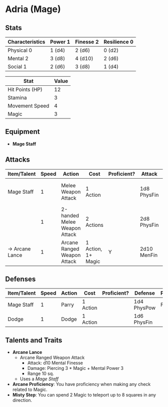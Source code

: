 # Adria (Mage)

## Stats

| Characteristics | Power 1 | Finesse 2 | Resilience 0 |
| --------------- | ------- | --------- | ------------ |
| Physical 0      | 1 (d4)  | 2 (d6)    | 0 (d2)       |
| Mental 2        | 3 (d8)  | 4 (d10)   | 2 (d6)       |
| Social 1        | 2 (d6)  | 3 (d8)    | 1 (d4)       |

| Stat            | Value |
| --------------- | ----- |
| Hit Points (HP) | 12    |
| Stamina         | 3     |
| Movement Speed  | 4     |
| Magic           | 3     |

## Equipment

* **Mage Staff**

## Attacks

| Item/Talent     | Speed | Action                       | Cost               | Proficient? | Attack      | Damage                        | Properties   |
| --------------- | ----- | ---------------------------- | ------------------ | ----------- | ----------- | ----------------------------- | ------------ |
| Mage Staff      | 1     | Melee Weapon Attack          | 1 Action           |             | 1d8 PhysFin | 3 Bludgeoning (2 + PhysPow 1) |              |
|                 | 1     | 2-handed Melee Weapon Attack | 2 Actions          |             | 2d8 PhysFin | 3 Bludgeoning (2 + PhysPow 1) | 2-handed     |
| -> Arcane Lance | 1     | Arcane Ranged Weapon Attack  | 1 Action, 1+ Magic | Y           | 2d10 MenFin | 3 * Magic + MenPow 3          | Range 10 sq. |

## Defenses

| Item/Talent | Speed | Action | Cost     | Proficient? | Defense     | Properties |
| ----------- | ----- | ------ | -------- | ----------- | ----------- | ---------- |
| Mage Staff  | 1     | Parry  | 1 Action |             | 1d4 PhysPow | Fragile    |
| Dodge       | 1     | Dodge  | 1 Action |             | 1d6 PhysFin |            |

## Talents and Traits

* **Arcane Lance**
	* Arcane Ranged Weapon Attack
		* Attack: d10 Mental Finesse
		* Damage: Piercing 3 * Magic + Mental Power 3
		* Range 10 sq.
	* Uses a _Mage Staff_
* **Arcane Proficiency**: You have proficiency when making any check related to Magic.
* **Misty Step**: You can spend 2 Magic to teleport up to 8 squares in any direction.
